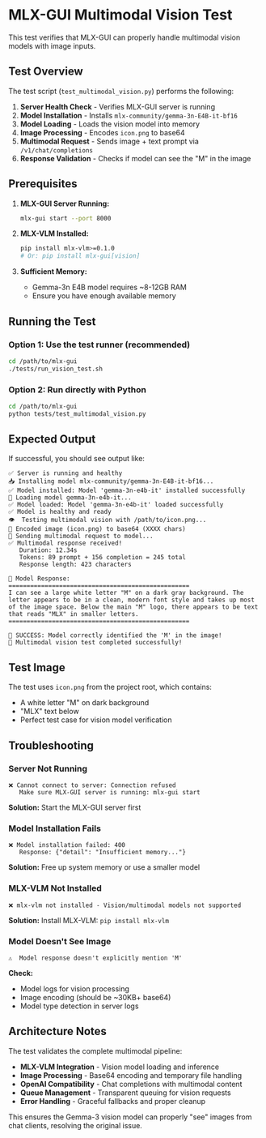 # MLX-GUI Multimodal Vision Test

This test verifies that MLX-GUI can properly handle multimodal vision models with image inputs.

## Test Overview

The test script (`test_multimodal_vision.py`) performs the following:

1. **Server Health Check** - Verifies MLX-GUI server is running
2. **Model Installation** - Installs `mlx-community/gemma-3n-E4B-it-bf16` 
3. **Model Loading** - Loads the vision model into memory
4. **Image Processing** - Encodes `icon.png` to base64
5. **Multimodal Request** - Sends image + text prompt via `/v1/chat/completions`
6. **Response Validation** - Checks if model can see the "M" in the image

## Prerequisites

1. **MLX-GUI Server Running:**
   ```bash
   mlx-gui start --port 8000
   ```

2. **MLX-VLM Installed:**
   ```bash
   pip install mlx-vlm>=0.1.0
   # Or: pip install mlx-gui[vision]
   ```

3. **Sufficient Memory:**
   - Gemma-3n E4B model requires ~8-12GB RAM
   - Ensure you have enough available memory

## Running the Test

### Option 1: Use the test runner (recommended)
```bash
cd /path/to/mlx-gui
./tests/run_vision_test.sh
```

### Option 2: Run directly with Python
```bash
cd /path/to/mlx-gui
python tests/test_multimodal_vision.py
```

## Expected Output

If successful, you should see output like:
```
✅ Server is running and healthy
📥 Installing model mlx-community/gemma-3n-E4B-it-bf16...
✅ Model installed: Model 'gemma-3n-e4b-it' installed successfully
🔄 Loading model gemma-3n-e4b-it...
✅ Model loaded: Model 'gemma-3n-e4b-it' loaded successfully
✅ Model is healthy and ready
👁️  Testing multimodal vision with /path/to/icon.png...
📸 Encoded image (icon.png) to base64 (XXXX chars)
🤖 Sending multimodal request to model...
✅ Multimodal response received!
   Duration: 12.34s
   Tokens: 89 prompt + 156 completion = 245 total
   Response length: 423 characters

📝 Model Response:
==================================================
I can see a large white letter "M" on a dark gray background. The letter appears to be in a clean, modern font style and takes up most of the image space. Below the main "M" logo, there appears to be text that reads "MLX" in smaller letters.
==================================================

🎯 SUCCESS: Model correctly identified the 'M' in the image!
🎉 Multimodal vision test completed successfully!
```

## Test Image

The test uses `icon.png` from the project root, which contains:
- A white letter "M" on dark background  
- "MLX" text below
- Perfect test case for vision model verification

## Troubleshooting

### Server Not Running
```
❌ Cannot connect to server: Connection refused
   Make sure MLX-GUI server is running: mlx-gui start
```
**Solution:** Start the MLX-GUI server first

### Model Installation Fails
```
❌ Model installation failed: 400
   Response: {"detail": "Insufficient memory..."}
```
**Solution:** Free up system memory or use a smaller model

### MLX-VLM Not Installed
```
❌ mlx-vlm not installed - Vision/multimodal models not supported
```
**Solution:** Install MLX-VLM: `pip install mlx-vlm`

### Model Doesn't See Image
```
⚠️  Model response doesn't explicitly mention 'M'
```
**Check:** 
- Model logs for vision processing
- Image encoding (should be ~30KB+ base64)
- Model type detection in server logs

## Architecture Notes

The test validates the complete multimodal pipeline:
- **MLX-VLM Integration** - Vision model loading and inference  
- **Image Processing** - Base64 encoding and temporary file handling
- **OpenAI Compatibility** - Chat completions with multimodal content
- **Queue Management** - Transparent queuing for vision requests
- **Error Handling** - Graceful fallbacks and proper cleanup

This ensures the Gemma-3 vision model can properly "see" images from chat clients, resolving the original issue.